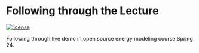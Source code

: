 # Following through the Lecture
[![license](https://img.shields.io/badge/license-Apache%202.0-black)](https://github.com/RedaElMakroum/lecture-spring-2024/blob/main/LICENSE)

Following through live demo in open source energy modeling course Spring 24.

